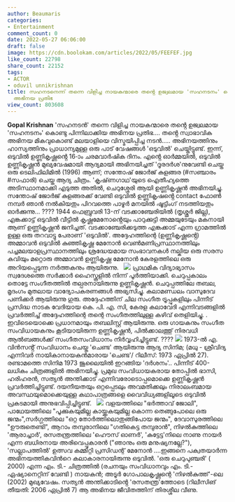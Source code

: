 ```yaml
---
author: Beaumaris
categories:
- Entertainment
comment_count: 0
date: 2022-05-27 06:06:00
draft: false
image: https://cdn.boolokam.com/articles/2022/05/FEEFEF.jpg
like_count: 22798
share_count: 22152
tags:
- ACTOR
- oduvil unnikrishnan
title: സഹനടനെന്ന് തന്നെ വിളിച്ച നായകന്മാരെ തൻ്റെ ഉജ്വലമായ 'സഹനടനം' കൊണ്ടു പിന്നിലാക്കിയ
  അഭിനയ പ്രതിഭ
view_count: 803608
---
```


**Gopal Krishnan** 'സഹനടൻ' തന്നെ വിളിച്ച നായകന്മാരെ തൻ്റെ ഉജ്വലമായ 'സഹനടനം' കൊണ്ടു പിന്നിലാക്കിയ അഭിനയ പ്രതിഭ.... തൻ്റെ സ്വാഭാവിക അഭിനയ മികവുകൊണ്ട് മലയാളിയെ വിസ്മയിപ്പിച്ച നടൻ‍..... അഭിനയത്തിനും ഹാസ്യത്തിനും പ്രാധാന്യമുള്ള ഒരു പാട് വേഷങ്ങൾ 'ഒടുവിൽ' ചെയ്തിട്ടുണ്ട്. ഇന്ന്, ഒടുവിൽ ഉണ്ണികൃഷ്ണൻ്റെ 16-ാം ചരമവാർഷിക ദിനം. എൻ്റെ ഓർമ്മയിൽ, ഒടുവിൽ ഉണ്ണികൃഷ്ണൻ മുഖ്യവേഷമായി ആദ്യമായി അഭിനയിച്ചത് 'ദൂരദർശ'നുവേണ്ടി ചെയ്ത ഒരു ടെലിഫിലിമിൽ (1996) ആണ്; സന്തോഷ് ജോർജ് കുളങ്ങര (#സഞ്ചാരം #സഫാരി) ചെയ്ത ആദ്യ ചിത്രം. 'കൃഷ്‌ണഗാഥ'യുടെ ഐതീഹ്യത്തെ അടിസ്ഥാനമാക്കി എടുത്ത അതിൽ, ചെറുശ്ശേരി ആയി ഉണ്ണികൃഷ്ണൻ അഭിനയിച്ചു. സന്തോഷ് ജോർജ് കുളങ്ങരക്ക് വേണ്ടി ഒടുവിൽ ഉണ്ണികൃഷൻ്റെ contact ഫോൺ നമ്പർ ഞാൻ നൽകിയതും പിറവത്തെ പാഴൂർ മനയിൽ ഷൂട്ടിംഗ് നടത്തിയതും ഓർക്കുന്നു... ???? 1944 ഫെബ്രുവരി 13-ന് വടക്കാഞ്ചേരിയിൽ (തൃശ്ശൂർ ജില്ല), എങ്കക്കാട്ട് ഒടുവിൽ വീട്ടിൽ കൃഷ്ണമേനോൻ്റെയും പാറുക്കുട്ടി അമ്മയുടേയും മകനായി ആണ് ഉണ്ണികൃഷ്ണൻ ജനിച്ചത്. വടക്കാഞ്ചേരിക്കടുത്ത എങ്കക്കാട് എന്ന ഗ്രാമത്തിൽ ഉള്ള ഒരു തറവാട്ടു പേരാണ് 'ഒടുവിൽ'. അദ്ദേഹത്തിന്റെ (ഉണ്ണികൃഷ്ണൻ്റെ) അമ്മാവൻ ഒടുവിൽ കുഞ്ഞികൃഷ്ണ മേനോൻ വെൺമണിപ്രസ്ഥാനത്തിലും പച്ചമലയാളപ്രസ്ഥാനത്തിലും ശ്രദ്ധേയമായ സംഭാവനകൾ നല്കിയ ഒരു സരസ കവിയും മറ്റൊരു അമ്മാവൻ ഉണ്ണികൃഷ്ണ മേനോൻ കേരളത്തിലെ ഒരു അറിയപ്പെടുന്ന നർത്തകനും ആയിരുന്നു. &nbsp; ![](https://cdn.boolokam.com/articles/2022/05/FEEFEF.jpg) പ്രാഥമിക വിദ്യാഭ്യാസം സ്വദേശത്തെ സർക്കാർ ഹൈസ്കൂളിൽ നിന്ന് പൂർത്തിയാക്കി. ചെറുപ്പകാലം തൊട്ടേ സംഗീതത്തിൽ തല്പരനായിരുന്നു ഉണ്ണികൃഷ്ണൻ. ചെറുപ്പത്തിലേ തബല, മൃദംഗം മുതലായ വാദ്യോപകരണങ്ങൾ അഭ്യസിച്ചു. കലാമണ്ഡലം വാസുദേവ പണിക്കർ ആയിരുന്നു ഗുരു. അദ്ദേഹത്തിന് ചില സംഗീത ട്രൂപ്പുകളിലും പിന്നീട് പ്രസിദ്ധ നാടക വേദിയായ കെ. പി. എ. സി, കേരള കലാവേദി എന്നിവടങ്ങളിൽ പ്രവർത്തിച്ച് അദ്ദേഹത്തിന്റെ തന്റെ സംഗീതത്തിലുള്ള കഴിവ് തെളിയിച്ചു. . ഇവിടെയൊക്കെ പ്രധാനമായും തബലിസ്റ്റ് ആയിരുന്നു. ഒരു ഗായകനും സംഗീത സംവിധായകനും കൂടിയായിരുന്ന ഉണ്ണികൃഷ്ണൻ, പിൽക്കാലത്തു് നിരവധി ആൽബങ്ങൾക്ക് സംഗീതസംവിധാനം നിർവ്വഹിച്ചിട്ടുണ്ട്. ???? ![](https://cdn.boolokam.com/articles/2022/05/1022270-oduvil.webp) 1973-ൽ എ. വിൻസൻ്റ് സംവിധാനം ചെയ്ത 'ചെണ്ട' ആയിരുന്നു ആദ്യ സിനിമ; (മധു - ശ്രീവിദ്യ എന്നിവർ നായികാനായകൻമാരായ 'ചെണ്ട'/ റിലീസ്: 1973 ഏപ്രിൽ 27). രണ്ടാമത്തെ സിനിമ 1973 ജൂലൈയിൽ ഇറങ്ങിയ 'ദർശനം'.. പിന്നീട് 400-ലധികം ചിത്രങ്ങളിൽ അഭിനയിച്ചു. പ്രമുഖ സംവിധായകരായ തോപ്പിൽ ഭാസി, ഹരിഹരൻ, സത്യൻ അന്തിക്കാട് എന്നിവരോടൊപ്പമൊക്കെ ഉണ്ണികൃഷ്ണൻ പ്രവർത്തിച്ചിട്ടുണ്ട്. ദയനീയതയും ഒറ്റപ്പെടലും അവമതിക്കലും നിരാലംബമായ അവസ്ഥയുമൊക്കെയുള്ള കഥാപാത്രങ്ങളെ വൈവിധ്യങ്ങളിലൂടെ ഒടുവിൽ‍ പ്രകടമായി അനുഭവിപ്പിച്ചിട്ടുണ്ട്. &nbsp; ![](https://cdn.boolokam.com/articles/2022/05/YY-2.webp) വളയത്തിലെ "ഭർത്താവ് ജോലി", പാഥേയത്തിലെ "പൂക്കുകയുമില്ല കായ്ക്കുകയുമില്ല കൊന്ന തെങ്ങുപോലെ ഒരു ജന്മം",സർ‍ഗ്ഗത്തിലെ "ഒറ്റ തോര്‍ത്തിലൊതുങ്ങിപോയ ജന്മം", ദേവാസുരത്തിലെ "ഊരുതെണ്ടി", ആറാം തമ്പുരാനിലെ "ഗതികെട്ട തമ്പുരാൻ"‍, നിഴല്‍കുത്തിലെ 'ആരാച്ചാർ'‍, രസതന്ത്രത്തിലെ 'ഹൌസ് ഓണർ'‍, 'കുട്ടേട്ട'നിലെ നാണു നായർ എന്ന ബധിരനായ അരിവെപ്പുകാരൻ ("ഞാനും ഒരു മനുഷ്യനല്ലേ?"), 'സല്ലാപത്തിൽ' ഉത്സവ കമ്മിറ്റി പ്രസിഡന്റ് മേനോൻ ....ഇങ്ങനെ പക്വതയാർ‍ന്ന അഭിനയത്തികവിൻറെ കലാകാരനായിരുന്നു ഒടുവിൽ. 'ഒരു ചെറുപുഞ്ചരി' ( 2000) എന്ന എം. ടി.- ചിത്രത്തിൽ (രചനയും സംവിധാനവും എം. ടി.- ഏഷ്യാനെറ്റിന് വേണ്ടി ) നായകൻ; അടൂർ‍ ഗോപാലകൃഷ്ണന്റെ 'നിഴല്‍കുത്ത്'-ലെ (2002) മുഖ്യവേഷം. സത്യൻ അന്തിക്കാടിൻ്റെ 'രസതന്ത്ര'ത്തോടെ (റിലീസിങ് തീയതി: 2006 ഏപ്രിൽ 7) ആ അഭിനയ ജീവിതത്തിന് തിരശ്ശീല വീണു.